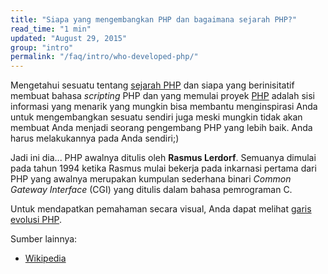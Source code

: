 ```yaml
---
title: "Siapa yang mengembangkan PHP dan bagaimana sejarah PHP?"
read_time: "1 min"
updated: "August 29, 2015"
group: "intro"
permalink: "/faq/intro/who-developed-php/"
---
```


Mengetahui sesuatu tentang [sejarah PHP][php-history] dan siapa yang berinisitatif membuat bahasa _scripting_ PHP dan yang memulai proyek [PHP][php-net] adalah sisi informasi yang menarik yang mungkin bisa membantu menginspirasi Anda untuk mengembangkan sesuatu sendiri juga meski mungkin tidak akan membuat Anda menjadi seorang pengembang PHP yang lebih baik. Anda harus melakukannya pada Anda sendiri;)

Jadi ini dia... PHP awalnya ditulis oleh **Rasmus Lerdorf**. Semuanya dimulai pada tahun 1994 ketika Rasmus mulai bekerja pada inkarnasi pertama dari PHP yang awalnya merupakan kumpulan sederhana binari _Common Gateway Interface_ (CGI) yang ditulis dalam bahasa pemrograman C.

Untuk mendapatkan pemahaman secara visual, Anda dapat melihat [garis evolusi PHP][php-evolution].

Sumber lainnya:

* [Wikipedia][wikipedia]

[php-history]: http://php.net/history.php
[php-net]: http://php.net
[php-evolution]: https://line.do/php-evolution/8oq
[wikipedia]: http://en.wikipedia.org/wiki/PHP